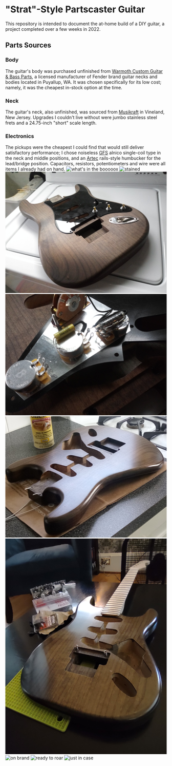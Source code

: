 # "Strat"-Style Partscaster Guitar
This repository is intended to document the at-home build of a DIY guitar, a project completed over a few weeks in 2022.

## Parts Sources
### Body
The guitar's body was purchased unfinished from [Warmoth Custom Guitar & Bass Parts](https://warmoth.com), a licensed manufacturer of Fender brand guitar necks and bodies located in Puyallup, WA. It was chosen specifically for its low cost; namely, it was the cheapest in-stock option at the time.
### Neck
The guitar's neck, also unfinished, was sourced from [Musikraft](https://musikraft.com) in Vineland, New Jersey. Upgrades I couldn't live without were jumbo stainless steel frets and a 24.75-inch "short" scale length.
### Electronics
The pickups were the cheapest I could find that would still deliver satisfactory performance; I chose noiseless [GFS](https://www.guitarfetish.com) alnico single-coil type in the neck and middle positions, and an [Artec](http://artecsound.com) rails-style humbucker for the lead/bridge position. Capacitors, resistors, potentiometers and wire were all items I already had on hand.
![what's in the booooox](images/1.jpg?raw=true)
![stained](images/2.jpg?raw=true)
![pickguard mockup](images/3.jpg?raw=true)
![wiring](images/4.jpg?raw=true)
![post-schellac](images/5.jpg?raw=true)
![perfect fit](images/6.jpg?raw=true)
![on brand](images/7.jpg?raw=true)
![ready to roar](images/8.jpg?raw=true)
![just in case](images/9.jpg?raw=true)
